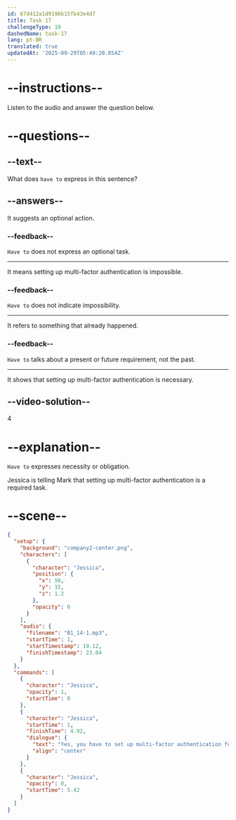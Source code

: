 ```yaml
---
id: 67d412a1d9196b15fb43e4d7
title: Task 17
challengeType: 19
dashedName: task-17
lang: pt-BR
translated: true
updatedAt: '2025-09-29T05:49:20.854Z'
---
```


<!-- (Audio) Jessica: Yes, you have to set up multi-factor authentication for all user accounts. -->

# --instructions--

Listen to the audio and answer the question below.

# --questions--

## --text--

What does `have to` express in this sentence?

## --answers--

It suggests an optional action.

### --feedback--

`Have to` does not express an optional task.

---

It means setting up multi-factor authentication is impossible.

### --feedback--

`Have to` does not indicate impossibility.

---

It refers to something that already happened.

### --feedback--

`Have to` talks about a present or future requirement, not the past.

---

It shows that setting up multi-factor authentication is necessary.

## --video-solution--

4

# --explanation--

`Have to` expresses necessity or obligation.

Jessica is telling Mark that setting up multi-factor authentication is a required task.

# --scene--

```json
{
  "setup": {
    "background": "company2-center.png",
    "characters": [
      {
        "character": "Jessica",
        "position": {
          "x": 50,
          "y": 15,
          "z": 1.2
        },
        "opacity": 0
      }
    ],
    "audio": {
      "filename": "B1_14-1.mp3",
      "startTime": 1,
      "startTimestamp": 19.12,
      "finishTimestamp": 23.04
    }
  },
  "commands": [
    {
      "character": "Jessica",
      "opacity": 1,
      "startTime": 0
    },
    {
      "character": "Jessica",
      "startTime": 1,
      "finishTime": 4.92,
      "dialogue": {
        "text": "Yes, you have to set up multi-factor authentication for all user accounts.",
        "align": "center"
      }
    },
    {
      "character": "Jessica",
      "opacity": 0,
      "startTime": 5.42
    }
  ]
}
```
